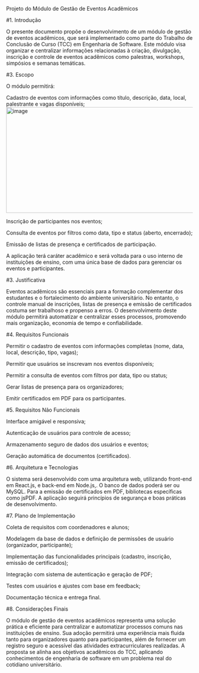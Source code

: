 Projeto do Módulo de Gestão de Eventos Acadêmicos

#1. Introdução

O presente documento propõe o desenvolvimento de um módulo de gestão de eventos acadêmicos, que será implementado como parte do Trabalho de Conclusão de Curso (TCC) em Engenharia de Software. Este módulo visa organizar e centralizar informações relacionadas à criação, divulgação, inscrição e controle de eventos acadêmicos como palestras, workshops, simpósios e semanas temáticas.


#3. Escopo

O módulo permitirá:

Cadastro de eventos com informações como título, descrição, data, local, palestrante e vagas disponíveis;
<img width="508" height="285" alt="image" src="https://github.com/user-attachments/assets/7f34f072-c970-44a6-8126-b9d66ddd679f" />

Inscrição de participantes nos eventos;

Consulta de eventos por filtros como data, tipo e status (aberto, encerrado);

Emissão de listas de presença e certificados de participação.

A aplicação terá caráter acadêmico e será voltada para o uso interno de instituições de ensino, com uma única base de dados para gerenciar os eventos e participantes.

#3. Justificativa

Eventos acadêmicos são essenciais para a formação complementar dos estudantes e o fortalecimento do ambiente universitário. No entanto, o controle manual de inscrições, listas de presença e emissão de certificados costuma ser trabalhoso e propenso a erros. O desenvolvimento deste módulo permitirá automatizar e centralizar esses processos, promovendo mais organização, economia de tempo e confiabilidade.

#4. Requisitos Funcionais

Permitir o cadastro de eventos com informações completas (nome, data, local, descrição, tipo, vagas);

Permitir que usuários se inscrevam nos eventos disponíveis;

Permitir a consulta de eventos com filtros por data, tipo ou status;

Gerar listas de presença para os organizadores;

Emitir certificados em PDF para os participantes.

#5. Requisitos Não Funcionais

Interface amigável e responsiva;

Autenticação de usuários para controle de acesso;

Armazenamento seguro de dados dos usuários e eventos;

Geração automática de documentos (certificados).

#6. Arquitetura e Tecnologias

O sistema será desenvolvido com uma arquitetura web, utilizando front-end em React.js, e back-end em Node.js,. O banco de dados poderá ser ou MySQL. Para a emissão de certificados em PDF, bibliotecas específicas como jsPDF. A aplicação seguirá princípios de segurança e boas práticas de desenvolvimento.

#7. Plano de Implementação

Coleta de requisitos com coordenadores e alunos;

Modelagem da base de dados e definição de permissões de usuário (organizador, participante);

Implementação das funcionalidades principais (cadastro, inscrição, emissão de certificados);

Integração com sistema de autenticação e geração de PDF;

Testes com usuários e ajustes com base em feedback;

Documentação técnica e entrega final.

#8. Considerações Finais

O módulo de gestão de eventos acadêmicos representa uma solução prática e eficiente para centralizar e automatizar processos comuns nas instituições de ensino. Sua adoção permitirá uma experiência mais fluida tanto para organizadores quanto para participantes, além de fornecer um registro seguro e acessível das atividades extracurriculares realizadas. A proposta se alinha aos objetivos acadêmicos do TCC, aplicando conhecimentos de engenharia de software em um problema real do cotidiano universitário.
